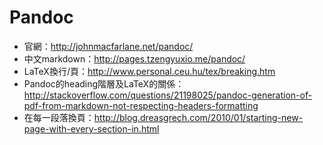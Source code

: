 # Pandoc

* 官網：http://johnmacfarlane.net/pandoc/
* 中文markdown：http://pages.tzengyuxio.me/pandoc/
* LaTeX換行/頁：http://www.personal.ceu.hu/tex/breaking.htm
* Pandoc的heading階層及LaTeX的關係：http://stackoverflow.com/questions/21198025/pandoc-generation-of-pdf-from-markdown-not-respecting-headers-formatting
* 在每一段落換頁：http://blog.dreasgrech.com/2010/01/starting-new-page-with-every-section-in.html
